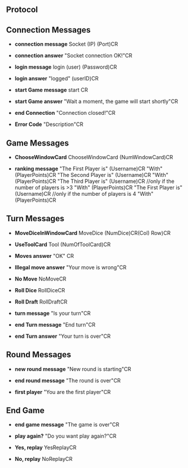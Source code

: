 ## Protocol

## Connection Messages

* **connection message**
    Socket <TAB>(IP) <TAB>(Port)CR

* **connection answer**
    "Socket connection OK!"CR

* **login message**
    login <TAB>(user) <TAB>(Password)CR

* **login answer**
    "logged" <TAB>(userID)CR

* **start Game message**
    start CR

* **start Game answer**
    "Wait a moment, the game will start shortly"CR

* **end Connection**
    "Connection closed!"CR

* **Error Code**
    "Description"CR

## Game Messages

* **ChooseWindowCard**
    ChooseWindowCard <TAB>(NumWindowCard)CR

* **ranking message**
    "The First Player is" <TAB>(Username)CR
    "With" <TAB>(PlayerPoints)CR
    "The Second Player is" <TAB>(Username)CR
    "With" <TAB>(PlayerPoints)CR
    "The Third Player is" <TAB>(Username)CR         //only if the number of players is >3
    "With" <TAB>(PlayerPoints)CR
    "The First Player is" <TAB>(Username)CR         //only if the number of players is 4
    "With" <TAB>(PlayerPoints)CR

## Turn Messages

* **MoveDiceInWindowCard**
    MoveDice <TAB>(NumDice)CR(Col) <TAB>Row)CR

* **UseToolCard**
    Tool <TAB>(NumOfToolCard)CR

* **Moves answer**
    "OK" CR

* **Illegal move answer**
    "Your move is wrong"CR

* **No Move**
    NoMoveCR

* **Roll Dice**
    RollDiceCR

* **Roll Draft**
    RollDraftCR

* **turn message**
    "Is your turn"CR

* **end Turn message**
    "End turn"CR

* **end Turn answer**
    "Your turn is over"CR

## Round Messages

* **new round message**
    "New round is starting"CR

* **end round message**
    "The round is over"CR

* **first player**
    "You are the first player"CR

## End Game

* **end game message**
    "The game is over"CR

* **play again?**
    "Do you want play again?"CR

* **Yes, replay**
    YesReplayCR

* **No, replay**
    NoReplayCR